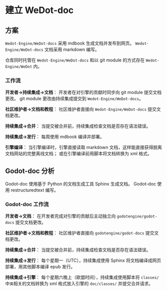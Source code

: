# 建立 WeDot-doc

## 方案

`Wedot-Engine/WeDot-docs` 采用 mdbook 生成文档并发布到网页。
`Wedot-Engine/WeDot-docs` 文档采用 markdown 编写。

仓库同时托管在 `Wedot-Engine/WeDot-docs` 和以 git module 的方式存在 `Wedot-Engine/WeDot` 内。

### 工作流

**开发者->持续集成->文档**：
开发者在对引擎的贡献时同步向 git module 提交文档更改。
git module 更改由持续集成提交到 `Wedot-Engine/WeDot-docs`。

**社区维护者->文档和教程**：
社区维护者直接向 `Wedot-Engine/WeDot-docs` 提交文档更改。

**持续集成->合并**：
当提交被合并前，持续集成检查文档是否存在语法错误。

**持续集成->发行**：
每周使用 mdbook 编译并部署。

**引擎编译**：
当引擎编译时，引擎直接读取 markdown 文档，这样能直接获得脱离文档网站的完整离线文档；
或在引擎编译前用脚本将文档转换为 xml 格式。

## Godot-doc 分析

Godot-doc 使用基于 Python 的文档生成工具 Sphinx 生成文档。
Godot-doc 使用 restructuredtext 编写。

### Godot-doc 工作流

**开发者->文档**：
在开发者完成对引擎的贡献后主动独立向 `godotengine/godot-docs` 提交文档更改。

**社区维护者->文档和教程**：
社区维护者直接向 `godotengine/godot-docs` 提交文档更改。

**持续集成->合并**：
当提交被合并前，持续集成检查文档是否存在语法错误。

**持续集成->发行**：
每个星期一（UTC），持续集成使用 Sphinx 将文档编译成网页部署，用其他脚本编译 epub 发行。

**持续集成->引擎**：
每个星期六晚上（欧盟时间），持续集成使用脚本将 `classes/` 中`类`相关的文档转换为 xml 格式放入引擎的 `doc/classes/` 并提交合并请求。
